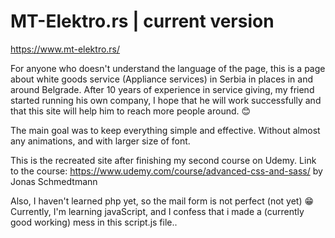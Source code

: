 # MT-Elektro.rs | current version

https://www.mt-elektro.rs/

For anyone who doesn't understand the language of the page, this is a page about white goods service (Appliance services) in Serbia in places in and around Belgrade.
After 10 years of experience in service giving, my friend started running his own company, I hope that he will work successfully and that this site will help him to reach more people around. 😊

The main goal was to keep everything simple and effective. Without almost any animations, and with larger size of font.

This is the recreated site after finishing my second course on Udemy.
Link to the course: https://www.udemy.com/course/advanced-css-and-sass/ by Jonas Schmedtmann


Also, I haven't learned php yet, so the mail form is not perfect (not yet) 😁  
Currently, I'm learning javaScript, and I confess that i made a (currently good working) mess in this script.js file..
